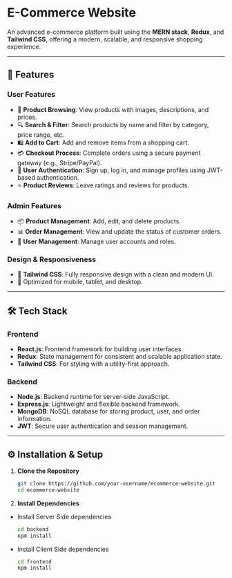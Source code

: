 # E-Commerce Website

An advanced e-commerce platform built using the **MERN stack**, **Redux**, and **Tailwind CSS**, offering a modern, scalable, and responsive shopping experience.

---

## 🚀 Features

### User Features
- 🛒 **Product Browsing**: View products with images, descriptions, and prices.
- 🔍 **Search & Filter**: Search products by name and filter by category, price range, etc.
- 🛍️ **Add to Cart**: Add and remove items from a shopping cart.
- 💳 **Checkout Process**: Complete orders using a secure payment gateway (e.g., Stripe/PayPal).
- 🔐 **User Authentication**: Sign up, log in, and manage profiles using JWT-based authentication.
- ⭐ **Product Reviews**: Leave ratings and reviews for products.

### Admin Features
- 📦 **Product Management**: Add, edit, and delete products.
- 📊 **Order Management**: View and update the status of customer orders.
- 👤 **User Management**: Manage user accounts and roles.

### Design & Responsiveness
- 🎨 **Tailwind CSS**: Fully responsive design with a clean and modern UI.
- 📱 Optimized for mobile, tablet, and desktop.

---

## 🛠️ Tech Stack

### Frontend
- **React.js**: Frontend framework for building user interfaces.
- **Redux**: State management for consistent and scalable application state.
- **Tailwind CSS**: For styling with a utility-first approach.

### Backend
- **Node.js**: Backend runtime for server-side JavaScript.
- **Express.js**: Lightweight and flexible backend framework.
- **MongoDB**: NoSQL database for storing product, user, and order information.
- **JWT**: Secure user authentication and session management.

---

## ⚙️ Installation & Setup

1. **Clone the Repository**
   ```bash
   git clone https://github.com/your-username/ecommerce-website.git
   cd ecommerce-website

2. **Install Dependencies**
- Install Server Side dependencies
   ```bash
   cd backend
   npm install

- Install Client Side dependencies
   ```bash
   cd frontend
   npm install